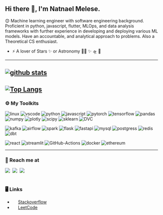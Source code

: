 ## Hi there 👋, I'm Natnael Melese.
😊 Machine learning engineer with software engineering background. Proficient in python, javascript, flutter, MLOps, and data analysis frameworks with further experience in developing and deploying various ML models. Have an accountable, and analytical approach to problems.  Also a Theoretical CS enthusiast.
- ⚡️ A lover of Stars ✨ or Astronomy 👩‍🚀 ✨ 🛸 🌌
---
[![github stats](https://github-readme-stats-natyrix.vercel.app/api?username=natyrix&count_private=true&show_icons=true&theme=dark)](https://github.com/natyrix)
---
[![Top Langs](https://github-readme-stats-natyrix.vercel.app/api/top-langs/?username=natyrix&theme=dark&layout=compact)](https://github.com/natyrix)
---
<!-- Machine Learning engineer with 2 years of work experience. Software Engineering background with proficiency
in Python, JavaScript, C#, MLOps, DevOps, SQL, Containerization,and data analysis frameworks with further
experience in the development and deployment of various ML models. Also a Theoretical CS enthusiast. -->

### ⚙️ My Toolkits

![linux][linux-icon] ![vscode][vscode-icon] ![python][python-icon] ![javascript][javascript-icon]
![pytorch][pytorch-icon] ![tensorflow][tensorflow-icon] ![pandas][pandas-icon] ![numpy][numpy-icon] ![plotly][plotly-icon] ![scipy][scipy-icon] ![sklearn][sklearn-icon] ![DVC][dvc-icon]

![kafka][kafka-icon] ![airflow][airflow-icon] ![spark][spark-icon]
![flask][flask-icon] ![fastapi][fast-api-icon] 
![mysql][mysql-icon] ![postgress][postgress-icon] ![redis][redis-icon] ![dbt][dbt-icon]

![react][react-icon] ![streamlit][streamlit-icon]
![GitHub-Actions][github-action-icon] ![docker][docker-icon]
![ethereum][ethereum-icon]

---
### 💬 Reach me at

<a href="https://www.linkedin.com/in/natnael-melese/" target="_blank"><img src="https://img.shields.io/badge/linkedin-0077B5.svg?style=flat&logo=linkedin&logoColor=white"/></a>
&nbsp;<a href="https://twitter.com/natrix277"><img src="https://img.shields.io/badge/twitter-1DA1F2.svg?style=flat&logo=twitter&logoColor=white"/></a>
&nbsp;<a href="https://medium.com/@natnaelmelese" target="_blank"><img src="https://img.shields.io/badge/Medium-12100E?style=flat&logo=medium&logoColor=white"/></a> &nbsp;  
<br />
### 🖥 Links
- <img src="https://cdn.worldvectorlogo.com/logos/stack-overflow.svg" alt="" width="15" height="15"/> [Stackoverflow](https://stackoverflow.com/users/11862354/nathyrix)
- <img src="https://leetcode.com/static/images/LeetCode_logo_rvs.png" width="15" height="15"/> [LeetCode](https://leetcode.com/natyrix/)



[linux-icon]: https://img.shields.io/badge/Linux-FCC624?style=flat&logo=linux&logoColor=black
[vscode-icon]: https://img.shields.io/badge/-Visual%20Studio%20Code-23A9F2?style=flat&logo=Visual%20Studio%20Code&logoColor=white
[github-action-icon]: https://img.shields.io/badge/github%20actions-%232671E5.svg?style=flat&logo=githubactions&logoColor=white

[mysql-icon]: https://img.shields.io/badge/mysql-%2300f.svg?style=flat&logo=mysql&logoColor=white
[postgress-icon]: https://img.shields.io/badge/postgres-%23316192.svg?style=flat&logo=postgresql&logoColor=white
[redis-icon]: https://img.shields.io/badge/redis-%23DD0031.svg?style=flat&logo=redis&logoColor=white

[kafka-icon]: https://img.shields.io/badge/Apache%20Kafka-000?style=flat&logo=apachekafka
[fast-api-icon]: https://img.shields.io/badge/FastAPI-005571?style=flat&logo=fastapi
[flask-icon]: https://img.shields.io/badge/flask-%23000.svg?style=flat&logo=flask&logoColor=white
[react-icon]: https://img.shields.io/badge/react-%2320232a.svg?style=flat&logo=react&logoColor=%2361DAFB
[streamlit-icon]: https://img.shields.io/badge/-Streamlit-05122A?style=flat&logo=Streamlit;
[python-icon]: https://img.shields.io/badge/Python-14354C?style=flat&logo=python&logoColor=white

[javascript-icon]: https://img.shields.io/badge/javascript-%23323330.svg?style=flat&logo=javascript&logoColor=%23F7DF1E

[plotly-icon]: https://img.shields.io/badge/Plotly-%233F4F75.svg?style=flat&logo=plotly&logoColor=white
[pytorch-icon]: https://img.shields.io/badge/PyTorch-%23EE4C2C.svg?style=flat&logo=PyTorch&logoColor=white
[tensorflow-icon]: https://img.shields.io/badge/TensorFlow-%23FF6F00.svg?style=flat&logo=TensorFlow&logoColor=white
[numpy-icon]: https://img.shields.io/badge/numpy-%23013243.svg?style=flat&logo=numpy&logoColor=white
[pandas-icon]: https://img.shields.io/badge/pandas-%23150458.svg?style=flat&logo=pandas&logoColor=white
[sklearn-icon]: https://img.shields.io/badge/scikit--learn-%23F7931E.svg?style=flat&logo=scikit-learn&logoColor=white
[scipy-icon]: https://img.shields.io/badge/SciPy-%230C55A5.svg?style=flat&logo=scipy&logoColor=%white
[dvc-icon]: https://img.shields.io/badge/-DVC-05122A?style=flat&logo=DVC
[dbt-icon]: https://img.shields.io/badge/dbt-FF694B?style=flat&logo=dbt&logoColor=white
[docker-icon]: https://img.shields.io/badge/docker-%230db7ed.svg?style=flat&logo=docker&logoColor=white
[arduino-icon]: https://img.shields.io/badge/-Arduino-00979D?style=flat&logo=Arduino&logoColor=white
[raspberry-pi-icon]: https://img.shields.io/badge/-RaspberryPi-C51A4A?style=flat&logo=Raspberry-Pi
[airflow-icon]: https://img.shields.io/badge/Apache%20Airflow-017CEE?style=flat&logo=Apache%20Airflow&logoColor=white
[spark-icon]: https://img.shields.io/badge/Apache_Spark-FFFFFF?style=flat&logo=apachespark&logoColor=#E35A16
[ethereum-icon]: https://img.shields.io/badge/Ethereum-3C3C3D?style=flat&logo=Ethereum&logoColor=white

<!--
- <img src="https://play-lh.googleusercontent.com/hB9t3Z-mi284_49HA3nAuhO-W5Cyhje7r2P9McdgORoVCd-0SV54c12NMQWLHnqALw" alt="medium" width="15" height="15"/> [Medium Blog](https://medium.com/@natnaelmelese)
- <img src="https://cdn.worldvectorlogo.com/logos/linkedin-icon-2.svg" alt="LinkedIn" width="15" height="15"/> [LinkedIn](https://www.linkedin.com/in/natnael-melese/)
- <img src="https://cdn.worldvectorlogo.com/logos/stack-overflow.svg" alt="LinkedIn" width="15" height="15"/> [Stackoverflow](https://stackoverflow.com/users/11862354/nathyrix)

https://twitter.com/natrix277


**natyrix/natyrix** is a ✨ _special_ ✨ repository because its `README.md` (this file) appears on your GitHub profile.

Here are some ideas to get you started:

- 🔭 I’m currently working on ...
- 🌱 I’m currently learning ...
- 👯 I’m looking to collaborate on ...
- 🤔 I’m looking for help with ...
- 💬 Ask me about ...
- 📫 How to reach me: ...
- 😄 Pronouns: ...
- ⚡ Fun fact: ...
-->
